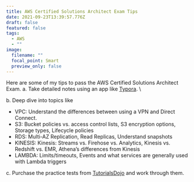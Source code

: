 ```yaml
---
title: AWS Certified Solutions Architect Exam Tips
date: 2021-09-23T13:39:57.776Z
draft: false
featured: false
tags:
  - AWS
  - ""
image:
  filename: ""
  focal_point: Smart
  preview_only: false
---
```

Here are some of my tips to pass the AWS Certified Solutions Architect Exam.
a. Take detailed notes using an app like [Typora](https://typora.io/). \

b. Deep dive into topics like

* VPC: Understand the differences between using a VPN and Direct Connect.
* S3: Bucket policies vs. access control lists, S3 encryption options, Storage types, Lifecycle policies
* RDS: Multi-AZ Replication, Read Replicas, Understand snapshots
* KINESIS:  Kinesis: Streams vs. Firehose vs. Analytics, Kinesis vs. Redshift vs. EMR, Athena’s differences from Kinesis
* LAMBDA: Limits/timeouts, Events and what services are generally used with Lambda triggers

c. Purchase the practice tests from [TutorialsDojo](https://portal.tutorialsdojo.com/courses/aws-certified-solutions-architect-associate-practice-exams/) and work through them.